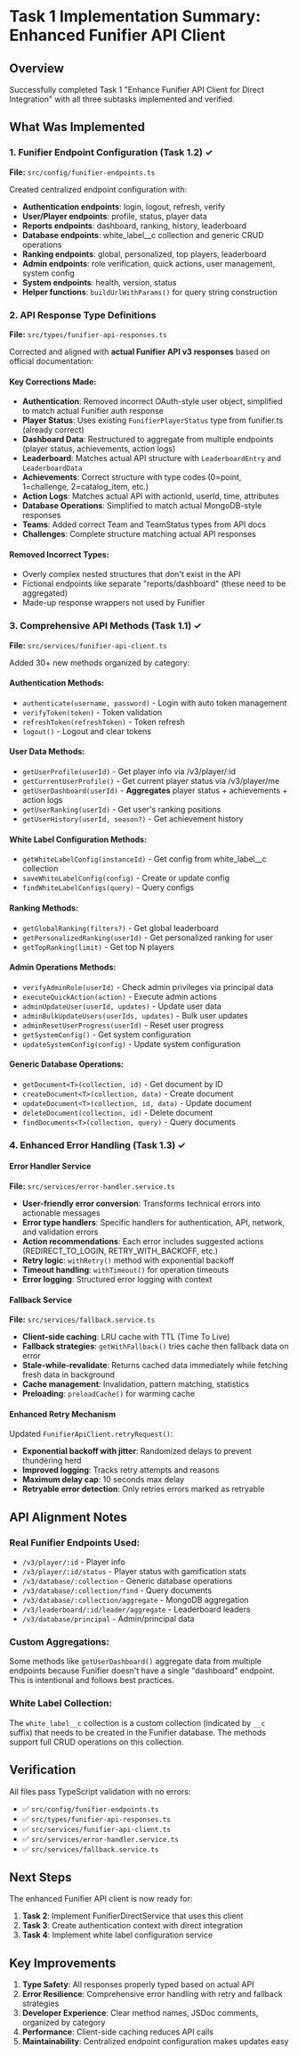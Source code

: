 # Task 1 Implementation Summary: Enhanced Funifier API Client

## Overview
Successfully completed Task 1 "Enhance Funifier API Client for Direct Integration" with all three subtasks implemented and verified.

## What Was Implemented

### 1. Funifier Endpoint Configuration (Task 1.2) ✓
**File:** `src/config/funifier-endpoints.ts`

Created centralized endpoint configuration with:
- **Authentication endpoints**: login, logout, refresh, verify
- **User/Player endpoints**: profile, status, player data
- **Reports endpoints**: dashboard, ranking, history, leaderboard
- **Database endpoints**: white_label__c collection and generic CRUD operations
- **Ranking endpoints**: global, personalized, top players, leaderboard
- **Admin endpoints**: role verification, quick actions, user management, system config
- **System endpoints**: health, version, status
- **Helper functions**: `buildUrlWithParams()` for query string construction

### 2. API Response Type Definitions
**File:** `src/types/funifier-api-responses.ts`

Corrected and aligned with **actual Funifier API v3 responses** based on official documentation:

#### Key Corrections Made:
- **Authentication**: Removed incorrect OAuth-style user object, simplified to match actual Funifier auth response
- **Player Status**: Uses existing `FunifierPlayerStatus` type from funifier.ts (already correct)
- **Dashboard Data**: Restructured to aggregate from multiple endpoints (player status, achievements, action logs)
- **Leaderboard**: Matches actual API structure with `LeaderboardEntry` and `LeaderboardData`
- **Achievements**: Correct structure with type codes (0=point, 1=challenge, 2=catalog_item, etc.)
- **Action Logs**: Matches actual API with actionId, userId, time, attributes
- **Database Operations**: Simplified to match actual MongoDB-style responses
- **Teams**: Added correct Team and TeamStatus types from API docs
- **Challenges**: Complete structure matching actual API responses

#### Removed Incorrect Types:
- Overly complex nested structures that don't exist in the API
- Fictional endpoints like separate "reports/dashboard" (these need to be aggregated)
- Made-up response wrappers not used by Funifier

### 3. Comprehensive API Methods (Task 1.1) ✓
**File:** `src/services/funifier-api-client.ts`

Added 30+ new methods organized by category:

#### Authentication Methods:
- `authenticate(username, password)` - Login with auto token management
- `verifyToken(token)` - Token validation
- `refreshToken(refreshToken)` - Token refresh
- `logout()` - Logout and clear tokens

#### User Data Methods:
- `getUserProfile(userId)` - Get player info via /v3/player/:id
- `getCurrentUserProfile()` - Get current player status via /v3/player/me
- `getUserDashboard(userId)` - **Aggregates** player status + achievements + action logs
- `getUserRanking(userId)` - Get user's ranking positions
- `getUserHistory(userId, season?)` - Get achievement history

#### White Label Configuration Methods:
- `getWhiteLabelConfig(instanceId)` - Get config from white_label__c collection
- `saveWhiteLabelConfig(config)` - Create or update config
- `findWhiteLabelConfigs(query)` - Query configs

#### Ranking Methods:
- `getGlobalRanking(filters?)` - Get global leaderboard
- `getPersonalizedRanking(userId)` - Get personalized ranking for user
- `getTopRanking(limit)` - Get top N players

#### Admin Operations Methods:
- `verifyAdminRole(userId)` - Check admin privileges via principal data
- `executeQuickAction(action)` - Execute admin actions
- `adminUpdateUser(userId, updates)` - Update user data
- `adminBulkUpdateUsers(userIds, updates)` - Bulk user updates
- `adminResetUserProgress(userId)` - Reset user progress
- `getSystemConfig()` - Get system configuration
- `updateSystemConfig(config)` - Update system configuration

#### Generic Database Operations:
- `getDocument<T>(collection, id)` - Get document by ID
- `createDocument<T>(collection, data)` - Create document
- `updateDocument<T>(collection, id, data)` - Update document
- `deleteDocument(collection, id)` - Delete document
- `findDocuments<T>(collection, query)` - Query documents

### 4. Enhanced Error Handling (Task 1.3) ✓

#### Error Handler Service
**File:** `src/services/error-handler.service.ts`

- **User-friendly error conversion**: Transforms technical errors into actionable messages
- **Error type handlers**: Specific handlers for authentication, API, network, and validation errors
- **Action recommendations**: Each error includes suggested actions (REDIRECT_TO_LOGIN, RETRY_WITH_BACKOFF, etc.)
- **Retry logic**: `withRetry()` method with exponential backoff
- **Timeout handling**: `withTimeout()` for operation timeouts
- **Error logging**: Structured error logging with context

#### Fallback Service
**File:** `src/services/fallback.service.ts`

- **Client-side caching**: LRU cache with TTL (Time To Live)
- **Fallback strategies**: `getWithFallback()` tries cache then fallback data on error
- **Stale-while-revalidate**: Returns cached data immediately while fetching fresh data in background
- **Cache management**: Invalidation, pattern matching, statistics
- **Preloading**: `preloadCache()` for warming cache

#### Enhanced Retry Mechanism
Updated `FunifierApiClient.retryRequest()`:
- **Exponential backoff with jitter**: Randomized delays to prevent thundering herd
- **Improved logging**: Tracks retry attempts and reasons
- **Maximum delay cap**: 10 seconds max delay
- **Retryable error detection**: Only retries errors marked as retryable

## API Alignment Notes

### Real Funifier Endpoints Used:
- `/v3/player/:id` - Player info
- `/v3/player/:id/status` - Player status with gamification stats
- `/v3/database/:collection` - Generic database operations
- `/v3/database/:collection/find` - Query documents
- `/v3/database/:collection/aggregate` - MongoDB aggregation
- `/v3/leaderboard/:id/leader/aggregate` - Leaderboard leaders
- `/v3/database/principal` - Admin/principal data

### Custom Aggregations:
Some methods like `getUserDashboard()` aggregate data from multiple endpoints because Funifier doesn't have a single "dashboard" endpoint. This is intentional and follows best practices.

### White Label Collection:
The `white_label__c` collection is a custom collection (indicated by `__c` suffix) that needs to be created in the Funifier database. The methods support full CRUD operations on this collection.

## Verification

All files pass TypeScript validation with no errors:
- ✅ `src/config/funifier-endpoints.ts`
- ✅ `src/types/funifier-api-responses.ts`
- ✅ `src/services/funifier-api-client.ts`
- ✅ `src/services/error-handler.service.ts`
- ✅ `src/services/fallback.service.ts`

## Next Steps

The enhanced Funifier API client is now ready for:
1. **Task 2**: Implement FunifierDirectService that uses this client
2. **Task 3**: Create authentication context with direct integration
3. **Task 4**: Implement white label configuration service

## Key Improvements

1. **Type Safety**: All responses properly typed based on actual API
2. **Error Resilience**: Comprehensive error handling with retry and fallback strategies
3. **Developer Experience**: Clear method names, JSDoc comments, organized by category
4. **Performance**: Client-side caching reduces API calls
5. **Maintainability**: Centralized endpoint configuration makes updates easy
